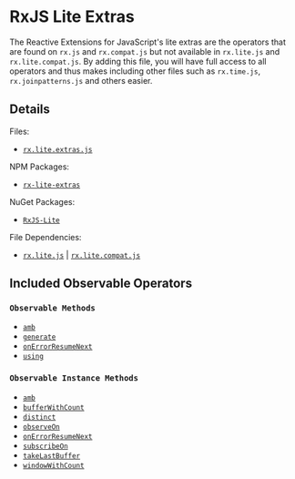 # RxJS Lite Extras #

The Reactive Extensions for JavaScript's lite extras are the operators that are found on `rx.js` and `rx.compat.js` but not available in `rx.lite.js` and `rx.lite.compat.js`.  By adding this file, you will have full access to all operators and thus makes including other files such as `rx.time.js`, `rx.joinpatterns.js` and others easier.

## Details ##

Files:
- [`rx.lite.extras.js`](https://github.com/Reactive-Extensions/RxJS/blob/master/dist/rx.lite.extras.js)

NPM Packages:
- [`rx-lite-extras`](https://www.npmjs.org/package/rx-lite-extras)

NuGet Packages:
- [`RxJS-Lite`](http://www.nuget.org/packages/RxJS-Lite/)

File Dependencies:
- [`rx.lite.js`](https://github.com/Reactive-Extensions/RxJS/blob/master/dist/rx.lite.js) | [`rx.lite.compat.js`](https://github.com/Reactive-Extensions/RxJS/blob/master/dist/rx.lite.compat.js)

## Included Observable Operators ##

### `Observable Methods`
- [`amb`](../../api/core/operators/amb.md)
- [`generate`](../../api/core/operators/generate.md)
- [`onErrorResumeNext`](../../api/core/operators/onerrorresumenext.md)
- [`using`](../../api/core/operators/using.md)

### `Observable Instance Methods`
- [`amb`](../../api/core/operators/ambproto.md)
- [`bufferWithCount`](../../api/core/operators/bufferwithcount.md)
- [`distinct`](../../api/core/operators/distinct.md)
- [`observeOn`](../../api/core/operators/observeon.md)
- [`onErrorResumeNext`](../../api/core/operators/onerrorresumenext.md)
- [`subscribeOn`](../../api/core/operators/subscribeon.md)
- [`takeLastBuffer`](../../api/core/operators/takelastbuffer.md)
- [`windowWithCount`](../../api/core/operators/windowwithcount.md)
